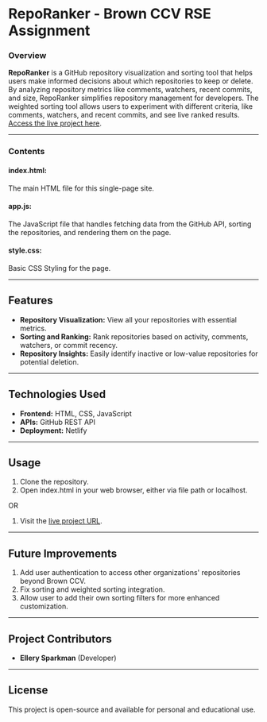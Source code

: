# RepoRanker - Brown CCV RSE Assignment
### Overview
**RepoRanker** is a GitHub repository visualization and sorting tool that helps users make informed decisions about which repositories to keep or delete. By analyzing repository metrics like comments, watchers, recent commits, and size, RepoRanker simplifies repository management for developers. The weighted sorting tool allows users to experiment with different criteria, like comments, watchers, and recent commits, and see live ranked results. 
[Access the live project here](https://brown-reporanker.netlify.app/).

---

### Contents
#### index.html: 
The main HTML file for this single-page site.
#### app.js: 
The JavaScript file that handles fetching data from the GitHub API, sorting the repositories, and rendering them on the page.
#### style.css: 
Basic CSS Styling for the page.

---

## Features
- **Repository Visualization:** View all your repositories with essential metrics.
- **Sorting and Ranking:** Rank repositories based on activity, comments, watchers, or commit recency.
- **Repository Insights:** Easily identify inactive or low-value repositories for potential deletion.

---

## Technologies Used
- **Frontend:** HTML, CSS, JavaScript
- **APIs:** GitHub REST API
- **Deployment:** Netlify

---

## Usage
1. Clone the repository. 
2. Open index.html in your web browser, either via file path or localhost.

OR
1. Visit the [live project URL](https://brown-reporanker.netlify.app/).

---

## Future Improvements
1. Add user authentication to access other organizations' repositories beyond Brown CCV.
2. Fix sorting and weighted sorting integration.
3. Allow user to add their own sorting filters for more enhanced customization.

---

## Project Contributors
- **Ellery Sparkman** (Developer)

---

## License
This project is open-source and available for personal and educational use.
